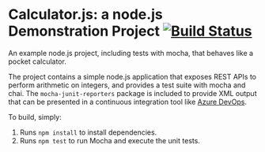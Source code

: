 Calculator.js: a node.js Demonstration Project
[![Build Status](https://dev.azure.com/pwchenge/calculator/_apis/build/status/peivencheng.calculator?branchName=master)](https://dev.azure.com/pwchenge/calculator/_build/latest?definitionId=5&branchName=master)
==============================================
An example node.js project, including tests with mocha, that behaves like
a pocket calculator.

The project contains a simple node.js application that exposes REST APIs
to perform arithmetic on integers, and provides a test suite with mocha
and chai.  The `mocha-junit-reporters` package is included to provide XML
output that can be presented in a continuous integration tool like
[Azure DevOps](https://azure.com/devops).

To build, simply:

1. Runs `npm install` to install dependencies.
2. Runs `npm test` to run Mocha and execute the unit tests.

